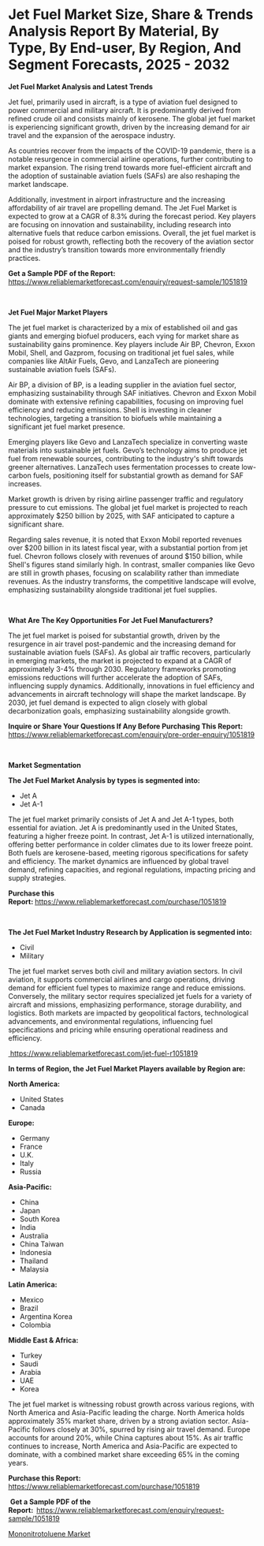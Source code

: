 <p><h1>Jet Fuel Market Size, Share & Trends Analysis Report By Material, By Type, By End-user, By Region, And Segment Forecasts, 2025 - 2032</h1></p><p><strong>Jet Fuel Market Analysis and Latest Trends</strong></p>
<p><p>Jet fuel, primarily used in aircraft, is a type of aviation fuel designed to power commercial and military aircraft. It is predominantly derived from refined crude oil and consists mainly of kerosene. The global jet fuel market is experiencing significant growth, driven by the increasing demand for air travel and the expansion of the aerospace industry. </p><p>As countries recover from the impacts of the COVID-19 pandemic, there is a notable resurgence in commercial airline operations, further contributing to market expansion. The rising trend towards more fuel-efficient aircraft and the adoption of sustainable aviation fuels (SAFs) are also reshaping the market landscape. </p><p>Additionally, investment in airport infrastructure and the increasing affordability of air travel are propelling demand. The Jet Fuel Market is expected to grow at a CAGR of 8.3% during the forecast period. Key players are focusing on innovation and sustainability, including research into alternative fuels that reduce carbon emissions. Overall, the jet fuel market is poised for robust growth, reflecting both the recovery of the aviation sector and the industry’s transition towards more environmentally friendly practices.</p></p>
<p><strong>Get a Sample PDF of the Report:&nbsp;</strong> <a href="https://www.reliablemarketforecast.com/enquiry/request-sample/1051819?utm_campaign=2929&utm_medium=2&utm_source=Github&utm_content=ia&utm_term=01042025&utm_id=jet-fuel">https://www.reliablemarketforecast.com/enquiry/request-sample/1051819</a></p>
<p>&nbsp;</p>
<p><strong>Jet Fuel Major Market Players</strong></p>
<p><p>The jet fuel market is characterized by a mix of established oil and gas giants and emerging biofuel producers, each vying for market share as sustainability gains prominence. Key players include Air BP, Chevron, Exxon Mobil, Shell, and Gazprom, focusing on traditional jet fuel sales, while companies like AltAir Fuels, Gevo, and LanzaTech are pioneering sustainable aviation fuels (SAFs).</p><p>Air BP, a division of BP, is a leading supplier in the aviation fuel sector, emphasizing sustainability through SAF initiatives. Chevron and Exxon Mobil dominate with extensive refining capabilities, focusing on improving fuel efficiency and reducing emissions. Shell is investing in cleaner technologies, targeting a transition to biofuels while maintaining a significant jet fuel market presence.</p><p>Emerging players like Gevo and LanzaTech specialize in converting waste materials into sustainable jet fuels. Gevo’s technology aims to produce jet fuel from renewable sources, contributing to the industry's shift towards greener alternatives. LanzaTech uses fermentation processes to create low-carbon fuels, positioning itself for substantial growth as demand for SAF increases.</p><p>Market growth is driven by rising airline passenger traffic and regulatory pressure to cut emissions. The global jet fuel market is projected to reach approximately $250 billion by 2025, with SAF anticipated to capture a significant share.</p><p>Regarding sales revenue, it is noted that Exxon Mobil reported revenues over $200 billion in its latest fiscal year, with a substantial portion from jet fuel. Chevron follows closely with revenues of around $150 billion, while Shell's figures stand similarly high. In contrast, smaller companies like Gevo are still in growth phases, focusing on scalability rather than immediate revenues. As the industry transforms, the competitive landscape will evolve, emphasizing sustainability alongside traditional jet fuel supplies.</p></p>
<p>&nbsp;</p>
<p><strong>What Are The Key Opportunities For Jet Fuel Manufacturers?</strong></p>
<p><p>The jet fuel market is poised for substantial growth, driven by the resurgence in air travel post-pandemic and the increasing demand for sustainable aviation fuels (SAFs). As global air traffic recovers, particularly in emerging markets, the market is projected to expand at a CAGR of approximately 3-4% through 2030. Regulatory frameworks promoting emissions reductions will further accelerate the adoption of SAFs, influencing supply dynamics. Additionally, innovations in fuel efficiency and advancements in aircraft technology will shape the market landscape. By 2030, jet fuel demand is expected to align closely with global decarbonization goals, emphasizing sustainability alongside growth.</p></p>
<p><strong>Inquire or Share Your Questions If Any Before Purchasing This Report:</strong> <a href="https://www.reliablemarketforecast.com/enquiry/pre-order-enquiry/1051819?utm_campaign=2929&utm_medium=2&utm_source=Github&utm_content=ia&utm_term=01042025&utm_id=jet-fuel">https://www.reliablemarketforecast.com/enquiry/pre-order-enquiry/1051819</a></p>
<p>&nbsp;</p>
<p><strong>Market Segmentation</strong></p>
<p><strong>The Jet Fuel Market Analysis by types is segmented into:</strong></p>
<p><ul><li>Jet A</li><li>Jet A-1</li></ul></p>
<p><p>The jet fuel market primarily consists of Jet A and Jet A-1 types, both essential for aviation. Jet A is predominantly used in the United States, featuring a higher freeze point. In contrast, Jet A-1 is utilized internationally, offering better performance in colder climates due to its lower freeze point. Both fuels are kerosene-based, meeting rigorous specifications for safety and efficiency. The market dynamics are influenced by global travel demand, refining capacities, and regional regulations, impacting pricing and supply strategies.</p></p>
<p><strong>Purchase this Report:&nbsp;</strong><a href="https://www.reliablemarketforecast.com/purchase/1051819?utm_campaign=2929&utm_medium=2&utm_source=Github&utm_content=ia&utm_term=01042025&utm_id=jet-fuel">https://www.reliablemarketforecast.com/purchase/1051819</a></p>
<p>&nbsp;</p>
<p><strong>The Jet Fuel Market Industry Research by Application is segmented into:</strong></p>
<p><ul><li>Civil</li><li>Military</li></ul></p>
<p><p>The jet fuel market serves both civil and military aviation sectors. In civil aviation, it supports commercial airlines and cargo operations, driving demand for efficient fuel types to maximize range and reduce emissions. Conversely, the military sector requires specialized jet fuels for a variety of aircraft and missions, emphasizing performance, storage durability, and logistics. Both markets are impacted by geopolitical factors, technological advancements, and environmental regulations, influencing fuel specifications and pricing while ensuring operational readiness and efficiency.</p></p>
<p><a href="https://www.reliablemarketforecast.com/jet-fuel-r1051819?utm_campaign=2929&utm_medium=2&utm_source=Github&utm_content=ia&utm_term=01042025&utm_id=jet-fuel">&nbsp;https://www.reliablemarketforecast.com/jet-fuel-r1051819</a></p>
<p><strong>In terms of Region, the Jet Fuel Market Players available by Region are:</strong></p>
<p>
    <p> <strong> North America: </strong>
        <ul>
            <li>United States</li>
            <li>Canada</li>
        </ul>
        </p> 
    <p> <strong> Europe: </strong>
        <ul>
            <li>Germany</li>
            <li>France</li>
            <li>U.K.</li>
            <li>Italy</li>
            <li>Russia</li>
        </ul>
        </p> 
    <p> <strong> Asia-Pacific: </strong>
        <ul>
            <li>China</li>
            <li>Japan</li>
            <li>South Korea</li>
            <li>India</li>
            <li>Australia</li>
            <li>China Taiwan</li>
            <li>Indonesia</li>
            <li>Thailand</li>
            <li>Malaysia</li>
        </ul>
        </p> 
    <p> <strong> Latin America: </strong>
        <ul>
            <li>Mexico</li>
            <li>Brazil</li>
            <li>Argentina Korea</li>
            <li>Colombia</li>
        </ul>
        </p> 
    <p> <strong> Middle East & Africa: </strong>
        <ul>
            <li>Turkey</li>
            <li>Saudi</li>
            <li>Arabia</li>
            <li>UAE</li>
            <li>Korea</li>
        </ul>
    </p>
    </p>
<p><p>The jet fuel market is witnessing robust growth across various regions, with North America and Asia-Pacific leading the charge. North America holds approximately 35% market share, driven by a strong aviation sector. Asia-Pacific follows closely at 30%, spurred by rising air travel demand. Europe accounts for around 20%, while China captures about 15%. As air traffic continues to increase, North America and Asia-Pacific are expected to dominate, with a combined market share exceeding 65% in the coming years.</p></p>
<p><strong>Purchase this Report: </strong><a href="https://www.reliablemarketforecast.com/purchase/1051819?utm_campaign=2929&utm_medium=2&utm_source=Github&utm_content=ia&utm_term=01042025&utm_id=jet-fuel">https://www.reliablemarketforecast.com/purchase/1051819</a></p>
<p>&nbsp;<strong>Get a Sample PDF of the Report:&nbsp;&nbsp;</strong><a href="https://www.reliablemarketforecast.com/enquiry/request-sample/1051819?utm_campaign=2929&utm_medium=2&utm_source=Github&utm_content=ia&utm_term=01042025&utm_id=jet-fuel">https://www.reliablemarketforecast.com/enquiry/request-sample/1051819</a></p>
<p><strong></strong></p>
<p><p><a href="https://github.com/verikaahova/Market-Research-Report-List-1/blob/main/mononitrotoluene-market.md?utm_campaign=2929&utm_medium=2&utm_source=Github&utm_content=ia&utm_term=01042025&utm_id=jet-fuel">Mononitrotoluene Market</a></p></p>